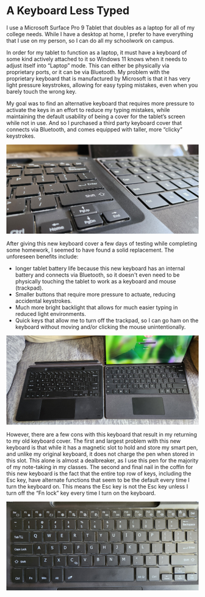 # A Keyboard Less Typed

I use a Microsoft Surface Pro 9 Tablet that doubles as a laptop for all of my college needs.  While I have a desktop at home, I prefer to have everything that I use on my person, so I can do all my schoolwork on campus.


In order for my tablet to function as a laptop, it must have a keyboard of some kind actively attached to it so Windows 11 knows when it needs to adjust itself into “Laptop” mode.  This can either be physically via proprietary ports, or it can be via Bluetooth.  My problem with the proprietary keyboard that is manufactured by Microsoft is that it has very light pressure keystrokes, allowing for easy typing mistakes, even when you barely touch the wrong key.

My goal was to find an alternative keyboard that requires more pressure to activate the keys in an effort to reduce my typing mistakes, while maintaining the default usability of being a cover for the tablet’s screen while not in use.  And so I purchased a third party keyboard cover that connects via Bluetooth, and comes equipped with taller, more “clicky” keystrokes.

![alt text](closeup.jpg)

After giving this new keyboard cover a few days of testing while completing some homework, I seemed to have found a solid replacement.  The unforeseen benefits include:
- longer tablet battery life because this new keyboard has an internal battery and connects via Bluetooth, so it doesn't even need to be physically touching the tablet to work as a keyboard and mouse (trackpad).
- Smaller buttons that require more pressure to actuate, reducing accidental keystrokes.
- Much more bright backlight that allows for much easier typing in reduced light environments.
- Quick keys that allow me to turn off the trackpad, so I can go ham on the keyboard without moving and/or clicking the mouse unintentionally.

![alt text](sidebyside.jpg)

However, there are a few cons with this keyboard that result in my returning to my old keyboard cover.  The first and largest problem with this new keyboard is that while it has a magnetic slot to hold and store my smart pen, and unlike my original keyboard, it does not charge the pen when stored in this slot.  This alone is almost a dealbreaker, as I use this pen for the majority of my note-taking in my classes.  The second and final nail in the coffin for this new keyboard is the fact that the entire top row of keys, including the Esc key, have alternate functions that seem to be the default every time I turn the keyboard on.  This means the Esc key is not the Esc key unless I turn off the “Fn lock” key every time I turn on the keyboard.

![alt text](newkey.jpg)

